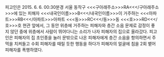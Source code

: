 피고인은 2015. 6. 6. 00:30분경 서울 동작구 <<<구아래주소>>>RA<<</구아래주소>>>에 있는 피해자 <<<내국인이름>>>B<<</내국인이름>>>이 거주하는 <<<아파트>>>RB<<</아파트>>>아파트 <<<동>>>RC<<</동>>>동 <<<호>>>RD<<</호>>>호 현관 앞에서, 그 동안 위층에 거주하는 피해자와 층간 소음 문제로 감정이 좋지 않던 중에 위층에서 사람이 뛰어다니는 소리가 나자 피해자의 집으로 올라갔다.
피고인은 피해자의 집 초인종을 눌러 문밖으로 나온 피해자에게 층간 소음을 항의하면서 주먹을 치켜들고 수회 피해자를 때릴 듯한 행동을 하다가 피해자의 얼굴에 침을 2회 뱉어 피해자를 폭행하였다.
